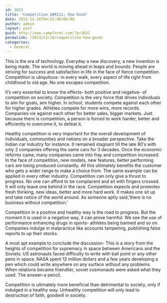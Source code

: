```yaml
---
id: 1631
title: 'Competition &#8211; How Good'
date: 2013-12-16T04:52:00+00:00
author: admin
layout: post
guid: http://www.campforet.com/?p=1631
permalink: /2013/12/16/competition-how-good/
categories:
  - General
---
```

This is the era of technology. Everyday a new discovery, a new invention is being made. The world is moving ahead in leaps and bounds. People are striving for success and satisfaction in life in the face of fierce competition. Competition is ubiquitous- in every walk, every aspect of life right from childhood to old age. No one escapes competition.

It&#8217;s very essential to know the effects- both positive and negative- of competition on society. Competition is the very force that drives individuals to aim for goals, aim higher. In school, students compete against each other for higher grades. Athletes compete for more wins, more records. Companies vie against each other for better sales, bigger markets. Just because there is competition, a person is forced to work harder, better and efficiently to overcome it, to defeat it.

Healthy competition is very important for the overall development of individuals, communities and nations on a broader perspective. Take the Indian car industry for instance. It remained stagnant till the late 80&#8242;s with only 2 companies offering the same cars for 3 decades. Once the economic reforms came, many companies came into fray and competition increased. In the face of competition, new models, new features, better performing cars are being produced constantly. All this ultimately benefits the customer who gets a wider range to make a choice from. The same example can be applied in every other industry. Competition can only give a thrust to progress. No one can afford to be complacent and sit with fingers crossed. It will only leave one behind in the race. Competition expects and promotes fresh thinking, new ideas, better and more hard work. It makes one sit up and take notice of the world around. As someone aptly said,&#8217;there is no business without competition.&#8217;

Competition in a positive and healthy way is the road to progress. But the moment it is used in a negative way, it can prove harmful. We see the use of performance enhancing drugs in sports- athletes being banned and so on. Companies indulge in malpractice like accounts tampering, publishing false reports to up their stocks.

A most apt example to conclude the discussion- This is a story from the heights of competition for supremacy in space between Americans and the Soviets. US astronauts faced difficulty to write with ball point or any other pens in space. NASA spent 12 million dollars and a few years developing a pen which could write anywhere on any surface without any problems. When relations became friendlier, soviet cosmonauts were asked what they used. The answer-a pencil.

Competition is ultimately more beneficial than detrimental to society, only if indulged in a healthy way. Unhealthy competition will only lead to destruction of faith, goodwill in society.